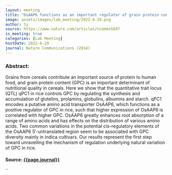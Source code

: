 ```yaml
---
layout: meeting
title: "OsAAP6 functions as an important regulator of grain protein content and nutritional quality in rice"
image: assets/images/lab_meeting/2022-6-29.png
author: ty
source: https://www.nature.com/articles/ncomms5847
is_meeting: true
categories: [Lab Meeting]
hostDate: 2022-6-29
journal: Nature Communications (2014)
---
```

### Abstract:
Grains from cereals contribute an important source of protein to human food, and grain protein content (GPC) is an important determinant of nutritional quality in cereals. Here we show that the quantitative trait locus (QTL) qPC1 in rice controls GPC by regulating the synthesis and accumulation of glutelins, prolamins, globulins, albumins and starch. qPC1 encodes a putative amino acid transporter OsAAP6, which functions as a positive regulator of GPC in rice, such that higher expression of OsAAP6 is correlated with higher GPC. OsAAP6 greatly enhances root absorption of a range of amino acids and has effects on the distribution of various amino acids. Two common variations in the potential cis-regulatory elements of the OsAAP6 5′-untranslated region seem to be associated with GPC diversity mainly in indica cultivars. Our results represent the first step toward unravelling the mechanism of regulation underlying natural variation of GPC in rice.

#### Source: [{{page.journal}}]({{page.source}})
``
